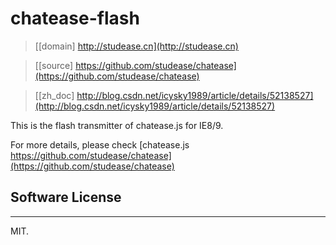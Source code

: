 # chatease-flash

> [[domain] http://studease.cn](http://studease.cn)

> [[source] https://github.com/studease/chatease](https://github.com/studease/chatease)

> [[zh_doc] http://blog.csdn.net/icysky1989/article/details/52138527](http://blog.csdn.net/icysky1989/article/details/52138527)

This is the flash transmitter of chatease.js for IE8/9.

For more details, please check [chatease.js https://github.com/studease/chatease](https://github.com/studease/chatease)


## Software License
-------------------

MIT.
